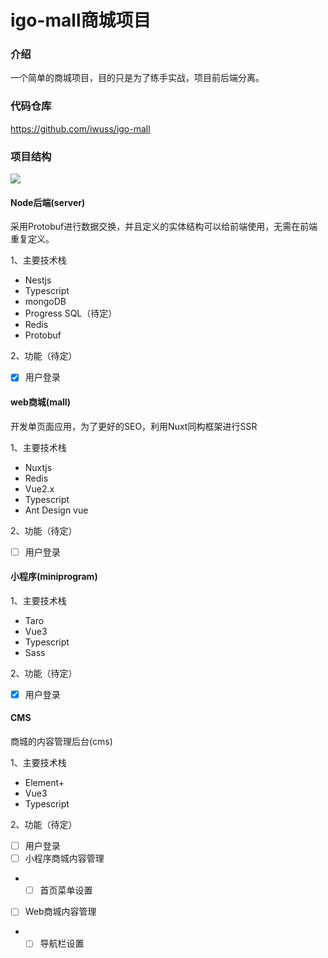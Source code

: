 # igo-mall商城项目

### 介绍

一个简单的商城项目，目的只是为了练手实战，项目前后端分离。

### 代码仓库

https://github.com/iwuss/igo-mall

### 项目结构

<img style="box-shadow:unset;" src="/medias/article/mall/1.png">

#### Node后端(server)

采用Protobuf进行数据交换，并且定义的实体结构可以给前端使用，无需在前端重复定义。

1、主要技术栈
- Nestjs
- Typescript
- mongoDB
- Progress SQL（待定）
- Redis
- Protobuf

2、功能（待定）
- [x] 用户登录

#### web商城(mall)

开发单页面应用，为了更好的SEO，利用Nuxt同构框架进行SSR

1、主要技术栈
- Nuxtjs
- Redis
- Vue2.x
- Typescript
- Ant Design vue

2、功能（待定）
- [ ] 用户登录

#### 小程序(miniprogram)

1、主要技术栈
- Taro
- Vue3
- Typescript
- Sass

2、功能（待定）
- [x] 用户登录

#### CMS

商城的内容管理后台(cms)

1、主要技术栈
- Element+
- Vue3
- Typescript

2、功能（待定）
- [ ] 用户登录
- [ ] 小程序商城内容管理
- - [ ] 首页菜单设置
- [ ] Web商城内容管理
- - [ ] 导航栏设置
